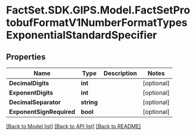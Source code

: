 # FactSet.SDK.GIPS.Model.FactSetProtobufFormatV1NumberFormatTypesExponentialStandardSpecifier

## Properties

Name | Type | Description | Notes
------------ | ------------- | ------------- | -------------
**DecimalDigits** | **int** |  | [optional] 
**ExponentDigits** | **int** |  | [optional] 
**DecimalSeparator** | **string** |  | [optional] 
**ExponentSignRequired** | **bool** |  | [optional] 

[[Back to Model list]](../README.md#documentation-for-models) [[Back to API list]](../README.md#documentation-for-api-endpoints) [[Back to README]](../README.md)

